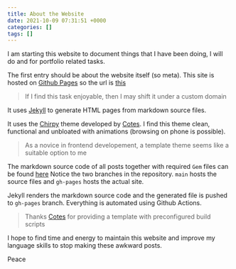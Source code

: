 ```yaml
---
title: About the Website
date: 2021-10-09 07:31:51 +0000
categories: []
tags: []
---
```


I am starting this website to document things that I have been doing, I will do and for portfolio related tasks.

The first entry should be about the website itself (so meta). This site is hosted on [Github Pages](https://pages.github.com/) so the url is [this](https://simpuid.github.io/)
> If I find this task enjoyable, then I may shift it under a custom domain

It uses [Jekyll](https://jekyllrb.com/) to generate HTML pages from markdown source files.

It uses the [Chirpy](https://chirpy.cotes.info/) theme developed by [Cotes](https://github.com/cotes2020).
I find this theme clean, functional and unbloated with animations (browsing on phone is possible).
> As a novice in frontend developement, a template theme seems like a suitable option to me

The markdown source code of all posts together with required `Gem` files can be found [here](https://github.com/simpuid/simpuid.github.io)
Notice the two branches in the repository. `main` hosts the source files and `gh-pages` hosts the actual site.

Jekyll renders the markdown source code and the generated file is pushed to `gh-pages` branch.
Everything is automated using Github Actions.
> Thanks [Cotes](https://github.com/cotes2020) for providing a template with preconfigured build scripts

I hope to find time and energy to maintain this website and improve my language skills to stop making these awkward posts.

Peace